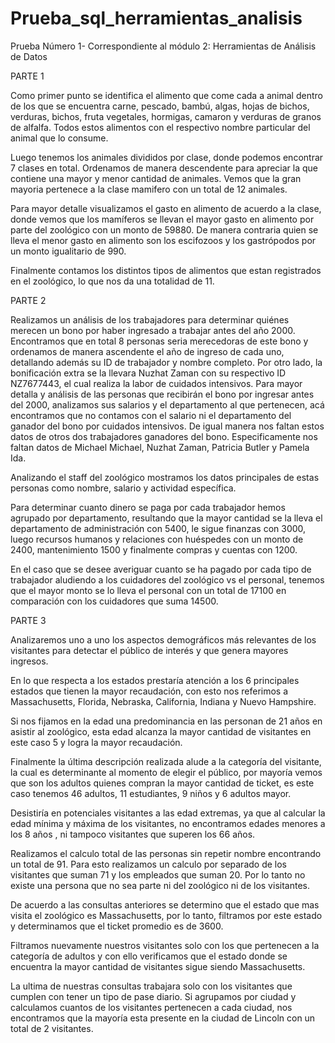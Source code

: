 # Prueba_sql_herramientas_analisis
Prueba Número 1- Correspondiente al módulo 2:  Herramientas de Análisis de Datos

PARTE 1

Como primer punto se identifica el alimento que come cada a animal dentro de los que se encuentra carne, pescado, bambú, algas, hojas de bichos, verduras, bichos, fruta vegetales, hormigas, camaron y verduras de granos de alfalfa. Todos estos alimentos con el respectivo nombre particular del animal que lo consume.

Luego tenemos los animales divididos por clase, donde podemos encontrar 7 clases en total. Ordenamos de manera descendente para apreciar la que contiene una mayor y menor cantidad de animales. Vemos que la gran mayoria pertenece a la clase mamifero con un total de 12 animales.

Para mayor detalle visualizamos el gasto en alimento de acuerdo a la clase, donde vemos que los mamíferos se llevan el mayor gasto en alimento por parte del zoológico con un monto de 59880. De manera contraria quien se lleva el menor gasto en alimento son los escifozoos y los  gastrópodos por un monto igualitario de 990.

Finalmente contamos los distintos tipos de alimentos que estan registrados en el zoológico, lo que nos da una totalidad de 11.

PARTE 2

Realizamos un análisis de los trabajadores para determinar quiénes merecen un bono por haber ingresado a trabajar antes del año 2000. Encontramos que en total 8 personas seria merecedoras de este bono y ordenamos de manera ascendente el año de ingreso de cada uno, detallando además su ID de trabajador y nombre completo. Por otro lado, la bonificación extra se la llevara Nuzhat Zaman con su respectivo ID NZ7677443, el cual realiza la labor de cuidados intensivos.
Para mayor detalla y análisis de las personas que recibirán el bono por ingresar antes del 2000, analizamos sus salarios y el departamento al que pertenecen, acá encontramos que no contamos con el salario ni el departamento del ganador del bono por cuidados intensivos. De igual manera nos faltan estos datos de otros dos trabajadores ganadores del bono. Especificamente nos faltan datos de Michael Michael, Nuzhat Zaman, Patricia Butler y Pamela Ida.

Analizando el staff del zoológico mostramos los datos principales de estas personas como nombre, salario y actividad específica.

Para determinar cuanto dinero se paga por cada trabajador hemos agrupado por departamento, resultando que la mayor cantidad se la lleva el departamento de administración con 5400, le sigue finanzas con 3000, luego recursos humanos y relaciones con huéspedes con un monto de 2400, mantenimiento 1500 y finalmente compras y cuentas con 1200. 

En el caso que se desee averiguar cuanto se ha pagado por cada tipo de trabajador aludiendo a los cuidadores del zoológico vs el personal, tenemos que el mayor monto se lo lleva el personal con un total de 17100 en comparación con los cuidadores que suma 14500.

PARTE 3

Analizaremos uno a uno los aspectos demográficos más relevantes de los visitantes para detectar el público de interés y que genera mayores ingresos.

En lo que respecta a los estados prestaría atención a los 6 principales estados que tienen la mayor recaudación, con esto nos referimos a Massachusetts, Florida, Nebraska, California, Indiana y Nuevo Hampshire.

Si nos fijamos en la edad una predominancia en las personan de 21 años en asistir al zoológico, esta edad alcanza la mayor cantidad de visitantes en este caso 5 y logra la mayor recaudación.

Finalmente la última descripción realizada alude a la categoría del visitante, la cual es determinante al momento de elegir el público, por mayoría vemos que son los adultos quienes compran la mayor cantidad de ticket, es este caso tenemos 46 adultos, 11 estudiantes, 9 niños y 6 adultos mayor.

Desistiría en potenciales visitantes a las edad extremas, ya que al calcular la edad mínima y máxima de los visitantes, no encontramos edades menores a los 8 años , ni tampoco visitantes que superen los 66 años.

Realizamos el calculo total de las personas sin repetir nombre encontrando un total de 91. Para esto realizamos un calculo por separado de los visitantes que suman 71 y los empleados que suman 20. Por lo tanto no existe una persona que no sea parte ni del zoológico ni de los visitantes.

De acuerdo a las consultas anteriores se determino que el estado que mas visita el zoológico es Massachusetts, por lo tanto, filtramos por este estado y determinamos que el ticket promedio es de 3600.

Filtramos nuevamente nuestros visitantes solo con los que pertenecen a la categoría de adultos y con ello verificamos que el estado donde se encuentra la mayor cantidad de visitantes sigue siendo Massachusetts.

La ultima de nuestras consultas trabajara solo con los visitantes que cumplen con tener un tipo de pase diario. Si agrupamos por ciudad y calculamos cuantos de los visitantes pertenecen a cada ciudad, nos encontramos que la mayoría esta presente en la ciudad de Lincoln con un total de 2 visitantes.